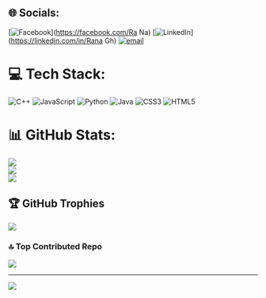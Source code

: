 
## 🌐 Socials:
[![Facebook](https://img.shields.io/badge/Facebook-%231877F2.svg?logo=Facebook&logoColor=white)](https://facebook.com/Ra Na) [![LinkedIn](https://img.shields.io/badge/LinkedIn-%230077B5.svg?logo=linkedin&logoColor=white)](https://linkedin.com/in/Rana Gh) [![email](https://img.shields.io/badge/Email-D14836?logo=gmail&logoColor=white)](mailto:ranaghanam2004@gmail.com) 

# 💻 Tech Stack:
![C++](https://img.shields.io/badge/c++-%2300599C.svg?style=for-the-badge&logo=c%2B%2B&logoColor=white) ![JavaScript](https://img.shields.io/badge/javascript-%23323330.svg?style=for-the-badge&logo=javascript&logoColor=%23F7DF1E) ![Python](https://img.shields.io/badge/python-3670A0?style=for-the-badge&logo=python&logoColor=ffdd54) ![Java](https://img.shields.io/badge/java-%23ED8B00.svg?style=for-the-badge&logo=openjdk&logoColor=white) ![CSS3](https://img.shields.io/badge/css3-%231572B6.svg?style=for-the-badge&logo=css3&logoColor=white) ![HTML5](https://img.shields.io/badge/html5-%23E34F26.svg?style=for-the-badge&logo=html5&logoColor=white)
# 📊 GitHub Stats:
![](https://github-readme-stats.vercel.app/api?username=RANA-GH&theme=one_dark_pro&hide_border=false&include_all_commits=false&count_private=false)<br/>
![](https://github-readme-streak-stats.herokuapp.com/?user=RANA-GH&theme=one_dark_pro&hide_border=false)<br/>
![](https://github-readme-stats.vercel.app/api/top-langs/?username=RANA-GH&theme=one_dark_pro&hide_border=false&include_all_commits=false&count_private=false&layout=compact)

## 🏆 GitHub Trophies
![](https://github-profile-trophy.vercel.app/?username=RANA-GH&theme=radical&no-frame=false&no-bg=true&margin-w=4)

### 🔝 Top Contributed Repo
![](https://github-contributor-stats.vercel.app/api?username=RANA-GH&limit=5&theme=dark&combine_all_yearly_contributions=true)

---
[![](https://visitcount.itsvg.in/api?id=RANA-GH&icon=0&color=0)](https://visitcount.itsvg.in)

<!-- Proudly created with GPRM ( https://gprm.itsvg.in ) -->
